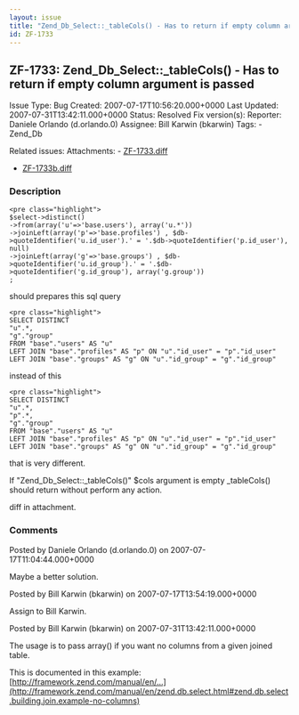 ```yaml
---
layout: issue
title: "Zend_Db_Select::_tableCols() - Has to return if empty column argument is passed"
id: ZF-1733
---
```


ZF-1733: Zend\_Db\_Select::\_tableCols() - Has to return if empty column argument is passed
-------------------------------------------------------------------------------------------

 Issue Type: Bug Created: 2007-07-17T10:56:20.000+0000 Last Updated: 2007-07-31T13:42:11.000+0000 Status: Resolved Fix version(s): 
 Reporter:  Daniele Orlando (d.orlando.0)  Assignee:  Bill Karwin (bkarwin)  Tags: - Zend\_Db
 
 Related issues: 
 Attachments: - [ZF-1733.diff](/issues/secure/attachment/10641/ZF-1733.diff)
- [ZF-1733b.diff](/issues/secure/attachment/10642/ZF-1733b.diff)
 
### Description

 
    <pre class="highlight">
    $select->distinct()
    ->from(array('u'=>'base.users'), array('u.*'))
    ->joinLeft(array('p'=>'base.profiles') , $db->quoteIdentifier('u.id_user').' = '.$db->quoteIdentifier('p.id_user'), null)
    ->joinLeft(array('g'=>'base.groups') , $db->quoteIdentifier('u.id_group').' = '.$db->quoteIdentifier('g.id_group'), array('g.group'))
    ;


should prepares this sql query

 
    <pre class="highlight">
    SELECT DISTINCT
    "u".*,
    "g"."group"
    FROM "base"."users" AS "u"
    LEFT JOIN "base"."profiles" AS "p" ON "u"."id_user" = "p"."id_user"
    LEFT JOIN "base"."groups" AS "g" ON "u"."id_group" = "g"."id_group"


instead of this

 
    <pre class="highlight">
    SELECT DISTINCT
    "u".*,
    "p".*,
    "g"."group"
    FROM "base"."users" AS "u"
    LEFT JOIN "base"."profiles" AS "p" ON "u"."id_user" = "p"."id_user"
    LEFT JOIN "base"."groups" AS "g" ON "u"."id_group" = "g"."id_group"


that is very different.

If "Zend\_Db\_Select::\_tableCols()" $cols argument is empty \_tableCols() should return without perform any action.

diff in attachment.

 

 

### Comments

Posted by Daniele Orlando (d.orlando.0) on 2007-07-17T11:04:44.000+0000

Maybe a better solution.

 

 

Posted by Bill Karwin (bkarwin) on 2007-07-17T13:54:19.000+0000

Assign to Bill Karwin.

 

 

Posted by Bill Karwin (bkarwin) on 2007-07-31T13:42:11.000+0000

The usage is to pass array() if you want no columns from a given joined table.

This is documented in this example: [http://framework.zend.com/manual/en/…](http://framework.zend.com/manual/en/zend.db.select.html#zend.db.select.building.join.example-no-columns)

 

 